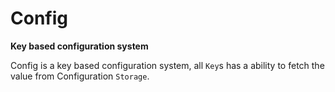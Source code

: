 # Config

**Key based configuration system**

Config is a key based configuration system, all `Key`s has a ability to fetch the value from Configuration `Storage`.